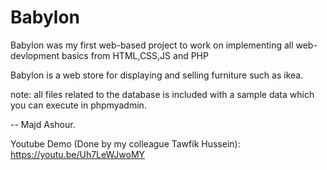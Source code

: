 # Babylon
Babylon was my first web-based project to work on implementing all web-devlopment basics from HTML,CSS,JS and PHP 

Babylon is a web store for displaying and selling furniture such as ikea. 

note: all files related to the database is included with a sample data which you can execute in phpmyadmin.

-- Majd Ashour. 

Youtube Demo (Done by my colleague Tawfik Hussein):
https://youtu.be/Uh7LeWJwoMY
